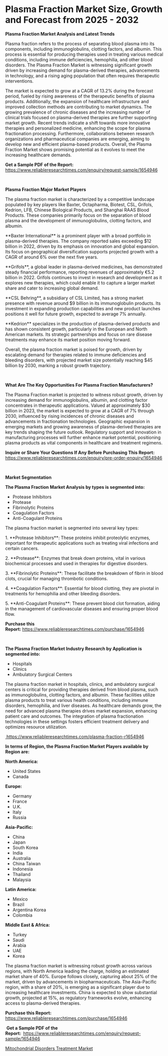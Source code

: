 <p><h1>Plasma Fraction Market Size, Growth and Forecast from 2025 - 2032</h1></p><p><strong>Plasma Fraction Market Analysis and Latest Trends</strong></p>
<p><p>Plasma fraction refers to the process of separating blood plasma into its components, including immunoglobulins, clotting factors, and albumin. This process is essential for producing therapies used in treating various medical conditions, including immune deficiencies, hemophilia, and other blood disorders. The Plasma Fraction Market is witnessing significant growth driven by increasing demand for plasma-derived therapies, advancements in technology, and a rising aging population that often requires therapeutic interventions.</p><p>The market is expected to grow at a CAGR of 13.2% during the forecast period, fueled by rising awareness of the therapeutic benefits of plasma products. Additionally, the expansion of healthcare infrastructure and improved collection methods are contributing to market dynamics. The growing prevalence of chronic diseases and the increasing number of clinical trials focused on plasma-derived therapies are further supporting market growth. Recent trends indicate a shift towards more innovative therapies and personalized medicine, enhancing the scope for plasma fractionation processing. Furthermore, collaborations between research organizations and pharmaceutical companies are emerging, aiming to develop new and efficient plasma-based products. Overall, the Plasma Fraction Market shows promising potential as it evolves to meet the increasing healthcare demands.</p></p>
<p><strong>Get a Sample PDF of the Report:&nbsp;</strong> <a href="https://www.reliableresearchtimes.com/enquiry/request-sample/1654946?utm_campaign=3114&utm_medium=2&utm_source=Github&utm_content=ia&utm_term=07032025&utm_id=plasma-fraction">https://www.reliableresearchtimes.com/enquiry/request-sample/1654946</a></p>
<p>&nbsp;</p>
<p><strong>Plasma Fraction Major Market Players</strong></p>
<p><p>The plasma fraction market is characterized by a competitive landscape populated by key players like Baxter, Octapharma, Biotest, CSL, Grifols, Kedrion, LFB, Chinese Biological Products, and Shanghai RAAS Blood Products. These companies primarily focus on the separation of blood plasma and the development of immunoglobulins, clotting factors, and albumin.</p><p>**Baxter International** is a prominent player with a broad portfolio in plasma-derived therapies. The company reported sales exceeding $12 billion in 2022, driven by its emphasis on innovation and global expansion. Its focus on geographical diversification supports projected growth with a CAGR of around 6% over the next five years.</p><p>**Grifols**, a global leader in plasma-derived medicines, has demonstrated steady financial performance, reporting revenues of approximately €5.2 billion in 2022. Grifols continues to invest in research and development as it explores new therapies, which could enable it to capture a larger market share and cater to increasing global demand.</p><p>**CSL Behring**, a subsidiary of CSL Limited, has a strong market presence with revenue around $9 billion in its immunoglobulin products. Its investment in expanding production capabilities and new product launches positions it well for future growth, expected to average 7% annually.</p><p>**Kedrion** specializes in the production of plasma-derived products and has shown consistent growth, particularly in the European and North American markets. Its strategic partnerships and focus on rare disease treatments may enhance its market position moving forward. </p><p>Overall, the plasma fraction market is poised for growth, driven by escalating demand for therapies related to immune deficiencies and bleeding disorders, with projected market size potentially reaching $45 billion by 2030, marking a robust growth trajectory.</p></p>
<p>&nbsp;</p>
<p><strong>What Are The Key Opportunities For Plasma Fraction Manufacturers?</strong></p>
<p><p>The Plasma Fraction market is projected to witness robust growth, driven by increasing demand for immunoglobulins, albumin, and clotting factor concentrates in therapeutic applications. Valued at approximately $30 billion in 2023, the market is expected to grow at a CAGR of 7% through 2030, influenced by rising incidences of chronic diseases and advancements in fractionation technologies. Geographic expansion in emerging markets and growing awareness of plasma-derived therapies are key trends shaping the future outlook. Regulatory support and innovation in manufacturing processes will further enhance market potential, positioning plasma products as vital components in healthcare and treatment regimens.</p></p>
<p><strong>Inquire or Share Your Questions If Any Before Purchasing This Report:</strong> <a href="https://www.reliableresearchtimes.com/enquiry/pre-order-enquiry/1654946?utm_campaign=3114&utm_medium=2&utm_source=Github&utm_content=ia&utm_term=07032025&utm_id=plasma-fraction">https://www.reliableresearchtimes.com/enquiry/pre-order-enquiry/1654946</a></p>
<p>&nbsp;</p>
<p><strong>Market Segmentation</strong></p>
<p><strong>The Plasma Fraction Market Analysis by types is segmented into:</strong></p>
<p><ul><li>Protease Inhibitors</li><li>Protease</li><li>Fibrinolytic Proteins</li><li>Coagulation Factors</li><li>Anti-Coagulant Proteins</li></ul></p>
<p><p>The plasma fraction market is segmented into several key types: </p><p>1. **Protease Inhibitors**: These proteins inhibit proteolytic enzymes, important for therapeutic applications such as treating viral infections and certain cancers. </p><p>2. **Protease**: Enzymes that break down proteins, vital in various biochemical processes and used in therapies for digestive disorders.</p><p>3. **Fibrinolytic Proteins**: These facilitate the breakdown of fibrin in blood clots, crucial for managing thrombotic conditions.</p><p>4. **Coagulation Factors**: Essential for blood clotting, they are pivotal in treatments for hemophilia and other bleeding disorders.</p><p>5. **Anti-Coagulant Proteins**: These prevent blood clot formation, aiding in the management of cardiovascular diseases and ensuring proper blood flow.</p></p>
<p><strong>Purchase this Report:&nbsp;</strong><a href="https://www.reliableresearchtimes.com/purchase/1654946?utm_campaign=3114&utm_medium=2&utm_source=Github&utm_content=ia&utm_term=07032025&utm_id=plasma-fraction">https://www.reliableresearchtimes.com/purchase/1654946</a></p>
<p>&nbsp;</p>
<p><strong>The Plasma Fraction Market Industry Research by Application is segmented into:</strong></p>
<p><ul><li>Hospitals</li><li>Clinics</li><li>Ambulatory Surgical Centers</li></ul></p>
<p><p>The plasma fraction market in hospitals, clinics, and ambulatory surgical centers is critical for providing therapies derived from blood plasma, such as immunoglobulins, clotting factors, and albumin. These facilities utilize plasma products to treat various health conditions, including immune disorders, hemophilia, and liver diseases. As healthcare demands grow, the need for advanced plasma therapies drives market expansion, enhancing patient care and outcomes. The integration of plasma fractionation technologies in these settings fosters efficient treatment delivery and optimizes resource utilization.</p></p>
<p><a href="https://www.reliableresearchtimes.com/plasma-fraction-r1654946?utm_campaign=3114&utm_medium=2&utm_source=Github&utm_content=ia&utm_term=07032025&utm_id=plasma-fraction">&nbsp;https://www.reliableresearchtimes.com/plasma-fraction-r1654946</a></p>
<p><strong>In terms of Region, the Plasma Fraction Market Players available by Region are:</strong></p>
<p>
    <p> <strong> North America: </strong>
        <ul>
            <li>United States</li>
            <li>Canada</li>
        </ul>
        </p> 
    <p> <strong> Europe: </strong>
        <ul>
            <li>Germany</li>
            <li>France</li>
            <li>U.K.</li>
            <li>Italy</li>
            <li>Russia</li>
        </ul>
        </p> 
    <p> <strong> Asia-Pacific: </strong>
        <ul>
            <li>China</li>
            <li>Japan</li>
            <li>South Korea</li>
            <li>India</li>
            <li>Australia</li>
            <li>China Taiwan</li>
            <li>Indonesia</li>
            <li>Thailand</li>
            <li>Malaysia</li>
        </ul>
        </p> 
    <p> <strong> Latin America: </strong>
        <ul>
            <li>Mexico</li>
            <li>Brazil</li>
            <li>Argentina Korea</li>
            <li>Colombia</li>
        </ul>
        </p> 
    <p> <strong> Middle East & Africa: </strong>
        <ul>
            <li>Turkey</li>
            <li>Saudi</li>
            <li>Arabia</li>
            <li>UAE</li>
            <li>Korea</li>
        </ul>
    </p>
    </p>
<p><p>The plasma fraction market is witnessing robust growth across various regions, with North America leading the charge, holding an estimated market share of 40%. Europe follows closely, capturing about 25% of the market, driven by advancements in biopharmaceuticals. The Asia-Pacific region, with a share of 20%, is emerging as a significant player due to increasing healthcare investments. China is expected to show substantial growth, projected at 15%, as regulatory frameworks evolve, enhancing access to plasma-derived therapies.</p></p>
<p><strong>Purchase this Report: </strong><a href="https://www.reliableresearchtimes.com/purchase/1654946?utm_campaign=3114&utm_medium=2&utm_source=Github&utm_content=ia&utm_term=07032025&utm_id=plasma-fraction">https://www.reliableresearchtimes.com/purchase/1654946</a></p>
<p>&nbsp;<strong>Get a Sample PDF of the Report:&nbsp;&nbsp;</strong><a href="https://www.reliableresearchtimes.com/enquiry/request-sample/1654946?utm_campaign=3114&utm_medium=2&utm_source=Github&utm_content=ia&utm_term=07032025&utm_id=plasma-fraction">https://www.reliableresearchtimes.com/enquiry/request-sample/1654946</a></p>
<p><strong></strong></p>
<p><p><a href="https://github.com/ugurgyuri/Market-Research-Report-List-1/blob/main/mitochondrial-disorders-treatment-market.md?utm_campaign=3114&utm_medium=2&utm_source=Github&utm_content=ia&utm_term=07032025&utm_id=plasma-fraction">Mitochondrial Disorders Treatment Market</a></p></p>